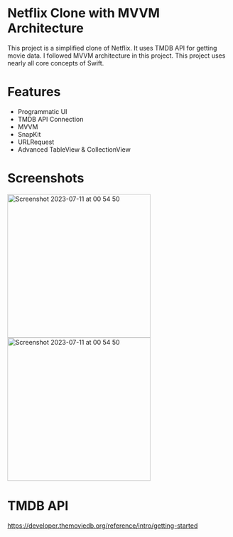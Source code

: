 # Netflix Clone with MVVM Architecture

This project is a simplified clone of Netflix. It uses TMDB API for getting movie data. I followed MVVM architecture in this project.
This project uses nearly all core concepts of Swift.

# Features

- Programmatic UI
- TMDB API Connection
- MVVM
- SnapKit
- URLRequest
- Advanced TableView & CollectionView

# Screenshots
<img width="322" alt="Screenshot 2023-07-11 at 00 54 50" src="https://github.com/fazlialtunn/NetflixCloneMVVM/assets/32793348/3ffa1cf7-2521-41f5-a652-b021f58c3453">
<img width="322" alt="Screenshot 2023-07-11 at 00 54 50" src="https://github.com/fazlialtunn/NetflixCloneMVVM/assets/32793348/edaea7c2-55ce-4a5a-8ff8-cd4c3eb70f26">



# TMDB API
https://developer.themoviedb.org/reference/intro/getting-started
